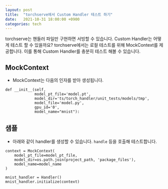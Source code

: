 ```yaml
---
layout: post
title:  "torchserve에서 Custom Handler 테스트 하기"
date:   2021-10-31 18:00:00 +0900
categories: tech
---
```

torchserve는 핸들러 파일만 구현하면 서빙할 수 있습니다. Custom Handler는 어떻게 테스트 할 수 있을까요? torchserve에서는 로컬 테스트를 위해 MockContext를 제공합니다. 이를 통해 Custom Handler를 충분히 테스트 해볼 수 있습니다.

## MockContext
* MockContext는 다음의 인자를 받아 생성됩니다.
```
def __init__(self,
             model_pt_file='model.pt',
             model_dir='ts/torch_handler/unit_tests/models/tmp',
             model_file='model.py',
             gpu_id='0',
             model_name="mnist"):
```

## 샘플
* 아래와 같이 handler를 생성할 수 있습니다. `handle` 등을 호출해 테스트합니다.

```
context = MockContext(
    model_pt_file=model_pt_file,
    model_dir=os.path.join(project_path, 'package_files'),
    model_name=model_name
)

mnist_handler = Handler()
mnist_handler.initialize(context)
```

